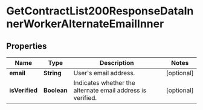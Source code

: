 

# GetContractList200ResponseDataInnerWorkerAlternateEmailInner


## Properties

| Name | Type | Description | Notes |
|------------ | ------------- | ------------- | -------------|
|**email** | **String** | User&#39;s email address. |  [optional] |
|**isVerified** | **Boolean** | Indicates whether the alternate email address is verified. |  [optional] |



